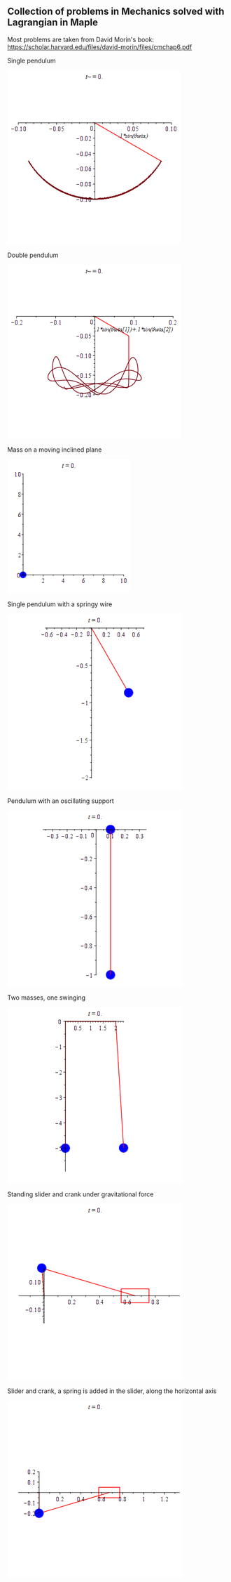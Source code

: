 ## Collection of problems in Mechanics solved with Lagrangian in Maple

Most problems are taken from David Morin's book: https://scholar.harvard.edu/files/david-morin/files/cmchap6.pdf

Single pendulum

![](https://github.com/auralius/lagrangian/blob/master/docs/problem1.gif)

Double pendulum

![](https://github.com/auralius/lagrangian/blob/master/docs/problem2.gif)

Mass on a moving inclined plane

![](https://github.com/auralius/lagrangian/blob/master/docs/problem3.gif)

Single pendulum with a springy wire

![](https://github.com/auralius/lagrangian/blob/master/docs/problem4.gif)

Pendulum with an oscillating support

![](https://github.com/auralius/lagrangian/blob/master/docs/problem5.gif)

Two masses, one swinging

![](https://github.com/auralius/lagrangian/blob/master/docs/problem6.gif)

Standing slider and crank under gravitational force

![](https://github.com/auralius/lagrangian/blob/master/docs/problem7.gif)

Slider and crank, a spring is added in the slider, along the horizontal axis

![](https://github.com/auralius/lagrangian/blob/master/docs/problem8.gif)
